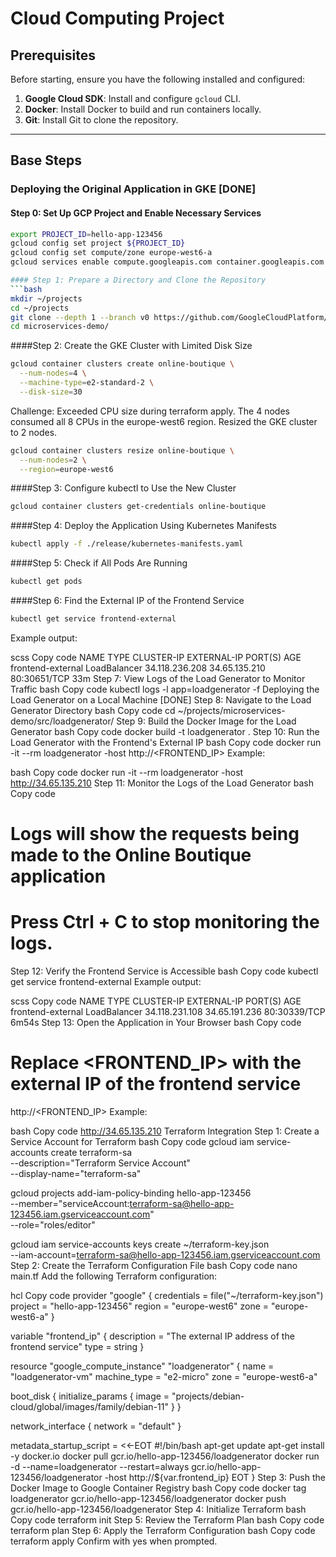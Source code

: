 # Cloud Computing Project

## Prerequisites

Before starting, ensure you have the following installed and configured:

1. **Google Cloud SDK**: Install and configure `gcloud` CLI.
2. **Docker**: Install Docker to build and run containers locally.
3. **Git**: Install Git to clone the repository.

---

## Base Steps

### Deploying the Original Application in GKE [DONE]

#### Step 0: Set Up GCP Project and Enable Necessary Services

```bash
export PROJECT_ID=hello-app-123456
gcloud config set project ${PROJECT_ID}
gcloud config set compute/zone europe-west6-a
gcloud services enable compute.googleapis.com container.googleapis.com

#### Step 1: Prepare a Directory and Clone the Repository
```bash
mkdir ~/projects
cd ~/projects
git clone --depth 1 --branch v0 https://github.com/GoogleCloudPlatform/microservices-demo.git
cd microservices-demo/
```

####Step 2: Create the GKE Cluster with Limited Disk Size
```bash
gcloud container clusters create online-boutique \
  --num-nodes=4 \
  --machine-type=e2-standard-2 \
  --disk-size=30
```

Challenge: Exceeded CPU size during terraform apply. The 4 nodes consumed all 8 CPUs in the europe-west6 region. Resized the GKE cluster to 2 nodes.

```bash
gcloud container clusters resize online-boutique \
  --num-nodes=2 \
  --region=europe-west6
```

####Step 3: Configure kubectl to Use the New Cluster
```bash
gcloud container clusters get-credentials online-boutique
```

####Step 4: Deploy the Application Using Kubernetes Manifests

```bash
kubectl apply -f ./release/kubernetes-manifests.yaml
```

####Step 5: Check if All Pods Are Running
```bash
kubectl get pods
```

####Step 6: Find the External IP of the Frontend Service
```bash
kubectl get service frontend-external
```
Example output:

scss
Copy code
NAME                TYPE           CLUSTER-IP       EXTERNAL-IP     PORT(S)        AGE
frontend-external   LoadBalancer   34.118.236.208   34.65.135.210   80:30651/TCP   33m
Step 7: View Logs of the Load Generator to Monitor Traffic
bash
Copy code
kubectl logs -l app=loadgenerator -f
Deploying the Load Generator on a Local Machine [DONE]
Step 8: Navigate to the Load Generator Directory
bash
Copy code
cd ~/projects/microservices-demo/src/loadgenerator/
Step 9: Build the Docker Image for the Load Generator
bash
Copy code
docker build -t loadgenerator .
Step 10: Run the Load Generator with the Frontend's External IP
bash
Copy code
docker run -it --rm loadgenerator -host http://<FRONTEND_IP>
Example:

bash
Copy code
docker run -it --rm loadgenerator -host http://34.65.135.210
Step 11: Monitor the Logs of the Load Generator
bash
Copy code
# Logs will show the requests being made to the Online Boutique application
# Press Ctrl + C to stop monitoring the logs.
Step 12: Verify the Frontend Service is Accessible
bash
Copy code
kubectl get service frontend-external
Example output:

scss
Copy code
NAME                TYPE           CLUSTER-IP       EXTERNAL-IP     PORT(S)        AGE
frontend-external   LoadBalancer   34.118.231.108   34.65.191.236   80:30339/TCP   6m54s
Step 13: Open the Application in Your Browser
bash
Copy code
# Replace <FRONTEND_IP> with the external IP of the frontend service
http://<FRONTEND_IP>
Example:

bash
Copy code
http://34.65.135.210
Terraform Integration
Step 1: Create a Service Account for Terraform
bash
Copy code
gcloud iam service-accounts create terraform-sa \
    --description="Terraform Service Account" \
    --display-name="terraform-sa"

gcloud projects add-iam-policy-binding hello-app-123456 \
    --member="serviceAccount:terraform-sa@hello-app-123456.iam.gserviceaccount.com" \
    --role="roles/editor"

gcloud iam service-accounts keys create ~/terraform-key.json \
    --iam-account=terraform-sa@hello-app-123456.iam.gserviceaccount.com
Step 2: Create the Terraform Configuration File
bash
Copy code
nano main.tf
Add the following Terraform configuration:

hcl
Copy code
provider "google" {
  credentials = file("~/terraform-key.json")
  project     = "hello-app-123456"
  region      = "europe-west6"
  zone        = "europe-west6-a"
}

variable "frontend_ip" {
  description = "The external IP address of the frontend service"
  type        = string
}

resource "google_compute_instance" "loadgenerator" {
  name         = "loadgenerator-vm"
  machine_type = "e2-micro"
  zone         = "europe-west6-a"

  boot_disk {
    initialize_params {
      image = "projects/debian-cloud/global/images/family/debian-11"
    }
  }

  network_interface {
    network = "default"
  }

  metadata_startup_script = <<-EOT
    #!/bin/bash
    apt-get update
    apt-get install -y docker.io
    docker pull gcr.io/hello-app-123456/loadgenerator
    docker run -d --name=loadgenerator --restart=always gcr.io/hello-app-123456/loadgenerator -host http://${var.frontend_ip}
  EOT
}
Step 3: Push the Docker Image to Google Container Registry
bash
Copy code
docker tag loadgenerator gcr.io/hello-app-123456/loadgenerator
docker push gcr.io/hello-app-123456/loadgenerator
Step 4: Initialize Terraform
bash
Copy code
terraform init
Step 5: Review the Terraform Plan
bash
Copy code
terraform plan
Step 6: Apply the Terraform Configuration
bash
Copy code
terraform apply
Confirm with yes when prompted.
